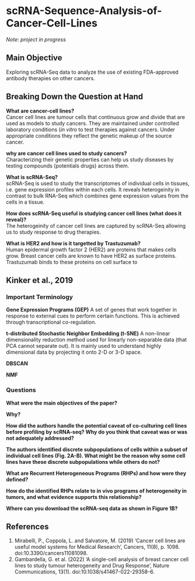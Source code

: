 # scRNA-Sequence-Analysis-of-Cancer-Cell-Lines
*Note: project in progress*
## Main Objective
Exploring scRNA-Seq data to analyze the use of existing FDA-approved antibody therapies on other cancers.

## Breaking Down the Question at Hand
**What are cancer-cell lines?**   
Cancer cell lines are tumour cells that continuous grow and divide that are used as models to study cancers. They are maintained under controlled laboratory conditions (*in vitro* to test therapies against cancers. Under appropriate conditions they reflect the genetic makeup of the source cancer. 

**why are cancer cell lines used to study cancers?**   
Characterizing their genetic properties can help us study diseases by testing compounds (potentials drugs) across them. 

**What is scRNA-Seq?**   
scRNA-Seq is used to study the transcriptomes of individual cells in tissues, i.e. gene expression profiles within each cells. It reveals heterogeinity in contrast to bulk RNA-Seq which combines gene expression values from the cells in a tissue.

**How does scRNA-Seq useful is studying cancer cell lines (what does it reveal)?**   
The heterogeinity of cancer cell lines are captured by scRNA-Seq allowing us to study response to drug therapies.

**What is HER2 and how is it targetted by Trastuzumab?**   
Human epidermal growth factor 2 (HER2) are proteins that makes cells grow. Breast cancer cells are known to have HER2 as surface proteins. Trastuzumab binds to these proteins on cell surface to 

## Kinker et al., 2019

### Important Terminology
**Gene Expression Programs (GEP)**
A set of genes that work together in response to external cues to perform certain functions. This is achieved through transcriptional co-regulation.

**t-distributed Stochastic Neighbor Embedding (t-SNE)**
A non-linear dimensionality reduction method used for linearly non-separable data (that PCA cannot separate out). It is mainly used to understand highly dimensional data by projecting it onto 2-D or 3-D space.

**DBSCAN**

**NMF**

### Questions
**What were the main objectives of the paper?**

**Why?**

**How did the authors handle the potential caveat of co-culturing cell lines before profiling by scRNA-seq? Why do you think that caveat was or was not adequately addressed?**

**The authors identified discrete subpopulations of cells within a subset of individual cell lines (Fig. 2A-B). What might be the reason why some cell lines have these discrete subpopulations while others do not?**

**What are Recurrent Heterogeneous Programs (RHPs) and how were they defined?**

**How do the identified RHPs relate to in vivo programs of heterogeneity in tumors, and what evidence supports this relationship?**

**Where can you download the scRNA-seq data as shown in Figure 1B?**


## References
1. Mirabelli, P., Coppola, L. and Salvatore, M. (2019) ‘Cancer cell lines are useful model systems for Medical Research’, Cancers, 11(8), p. 1098. doi:10.3390/cancers11081098.
2. Gambardella, G. et al. (2022) ‘A single-cell analysis of breast cancer cell lines to study tumour heterogeneity and Drug Response’, Nature Communications, 13(1). doi:10.1038/s41467-022-29358-6. 


